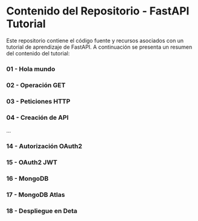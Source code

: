 # Contenido del Repositorio - FastAPI Tutorial

Este repositorio contiene el código fuente y recursos asociados con un tutorial de aprendizaje de FastAPI. A continuación se presenta un resumen del contenido del tutorial:

### 01 - Hola mundo
### 02 - Operación GET
### 03 - Peticiones HTTP
### 04 - Creación de API
...
### 14 - Autorización OAuth2
### 15 - OAuth2 JWT
### 16 - MongoDB
### 17 - MongoDB Atlas
### 18 - Despliegue en Deta

